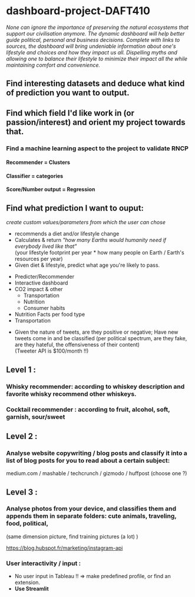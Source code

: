 # dashboard-project-DAFT410

*None can ignore the importance of preserving the natural ecosystems that support our civilisation anymore. The dynamic dashboard will help better guide political, personal and business decisions. Complete with links to sources,  the dashboard will bring undeniable information about one's lifestyle and choices and how they impact us all. Dispelling myths and allowing one to balance their lifestyle to minimize their impact all the while maintaining comfort and convenience.*  

## Find interesting datasets and deduce what kind of prediction you want to output.  

## Find which field I'd like work in (or passion/interest) and orient my project towards that.

### Find a machine learning aspect to the project to validate RNCP  
#### Recommender = Clusters
#### Classifier = categories
#### Score/Number output = Regression



## Find what prediction I want to ouput:  
*create custom values/parameters from which the user can chose*  
* recommends a diet and/or lifestyle change
* Calculates & return *"how many Earths would humanity need if everybody lived like that"*  
(your lifestyle footprint per year * how many people on Earth / Earth's resources per year)
* Given diet & lifestyle, predict what age you're likely to pass.  
- Predicter/Recommender
- Interactive dashboard
- CO2 impact & other
  - Transportation
  - Nutrition
  - Consumer habits
- Nutrition Facts per food type
- Transportation

* Given the nature of tweets, are they positive or negative; Have new tweets come in and be classified (per political spectrum, are they fake, are they hateful, the offensiveness of their content)  
(Tweeter API is $100/month !!)

## Level 1 :
### Whisky recommender: according to whiskey description and favorite whisky recommend other whiskeys.  

### Cocktail recommender : according to fruit, alcohol, soft, garnish, sour/sweet

## Level 2 :
### Analyse website copywriting / blog posts and classify it into a list of blog posts for you to read about a certain subject:  
medium.com / mashable / techcrunch / gizmodo / huffpost (choose one ?)

## Level 3 :
### Analyse photos from your device, and classifies them and appends them in separate folders: cute animals, traveling, food, political, 
(same dimension picture, find training pictures (a lot) )  

https://blog.hubspot.fr/marketing/instagram-api



### User interactivity / input :
* No user input in Tableau !! => make predefined profile, or find an extension.
* **Use Streamlit**



